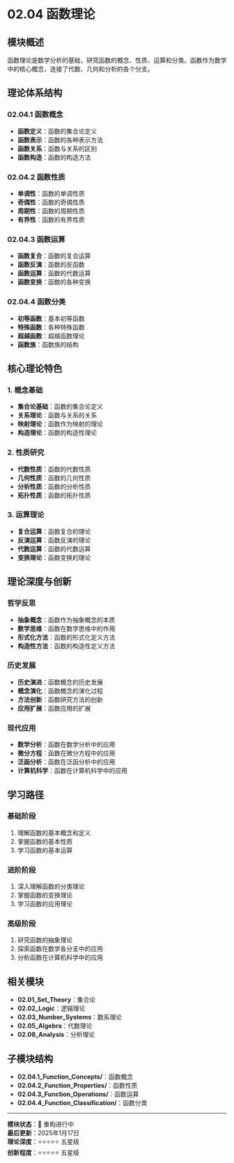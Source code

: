 # 02.04 函数理论

## 模块概述

函数理论是数学分析的基础，研究函数的概念、性质、运算和分类。函数作为数学中的核心概念，连接了代数、几何和分析的各个分支。

## 理论体系结构

### 02.04.1 函数概念

- **函数定义**：函数的集合论定义
- **函数表示**：函数的各种表示方法
- **函数关系**：函数与关系的区别
- **函数构造**：函数的构造方法

### 02.04.2 函数性质

- **单调性**：函数的单调性质
- **奇偶性**：函数的奇偶性质
- **周期性**：函数的周期性质
- **有界性**：函数的有界性质

### 02.04.3 函数运算

- **函数复合**：函数的复合运算
- **函数反演**：函数的反函数
- **函数运算**：函数的代数运算
- **函数变换**：函数的各种变换

### 02.04.4 函数分类

- **初等函数**：基本初等函数
- **特殊函数**：各种特殊函数
- **超越函数**：超越函数理论
- **函数族**：函数族的结构

## 核心理论特色

### 1. 概念基础

- **集合论基础**：函数的集合论定义
- **关系理论**：函数与关系的关系
- **映射理论**：函数作为映射的理论
- **构造理论**：函数的构造性理论

### 2. 性质研究

- **代数性质**：函数的代数性质
- **几何性质**：函数的几何性质
- **分析性质**：函数的分析性质
- **拓扑性质**：函数的拓扑性质

### 3. 运算理论

- **复合运算**：函数复合的理论
- **反演运算**：函数反演的理论
- **代数运算**：函数的代数运算
- **变换理论**：函数变换的理论

## 理论深度与创新

### 哲学反思

- **抽象概念**：函数作为抽象概念的本质
- **数学思维**：函数在数学思维中的作用
- **形式化方法**：函数的形式化定义方法
- **构造性方法**：函数的构造性定义方法

### 历史发展

- **历史演进**：函数概念的历史发展
- **概念演化**：函数概念的演化过程
- **方法创新**：函数研究方法的创新
- **应用扩展**：函数应用的扩展

### 现代应用

- **数学分析**：函数在数学分析中的应用
- **微分方程**：函数在微分方程中的应用
- **泛函分析**：函数在泛函分析中的应用
- **计算机科学**：函数在计算机科学中的应用

## 学习路径

### 基础阶段

1. 理解函数的基本概念和定义
2. 掌握函数的基本性质
3. 学习函数的基本运算

### 进阶阶段

1. 深入理解函数的分类理论
2. 掌握函数的变换理论
3. 学习函数的应用理论

### 高级阶段

1. 研究函数的抽象理论
2. 探索函数在数学各分支中的应用
3. 分析函数在计算机科学中的应用

## 相关模块

- **02.01_Set_Theory**：集合论
- **02.02_Logic**：逻辑理论
- **02.03_Number_Systems**：数系理论
- **02.05_Algebra**：代数理论
- **02.08_Analysis**：分析理论

## 子模块结构

- **02.04.1_Function_Concepts/**：函数概念
- **02.04.2_Function_Properties/**：函数性质
- **02.04.3_Function_Operations/**：函数运算
- **02.04.4_Function_Classification/**：函数分类

---

**模块状态**：🚧 重构进行中  
**最后更新**：2025年1月17日  
**理论深度**：⭐⭐⭐⭐⭐ 五星级  
**创新程度**：⭐⭐⭐⭐⭐ 五星级
